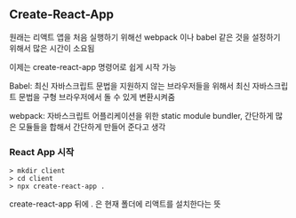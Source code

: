 ## Create-React-App

원래는 리액트 앱을 처음 실행하기 위해선 webpack 이나 babel 같은 것을 설정하기 위해서 많은 시간이 소요됨

이제는 create-react-app 명령어로 쉽게 시작 가능

Babel: 최신 자바스크립트 문법을 지원하지 않는 브라우저들을 위해서 최신 자바스크립트 문법을 구형 브라우저에서 돌 수 있게 변환시켜줌

webpack: 자바스크립트 어플리케이션을 위한 static module bundler, 간단하게 많은 모듈들을 합해서 간단하게 만들어 준다고 생각

### React App 시작

```
> mkdir client
> cd client
> npx create-react-app .
```

create-react-app 뒤에 . 은 현재 폴더에 리액트를 설치한다는 뜻